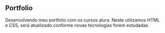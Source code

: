 ## Portfolio

Desenvolvendo meu portfolio com os cursos alura.
Neste utilizamos HTML e CSS, será atualizado conforme novas tecnologias forem estudadas.
